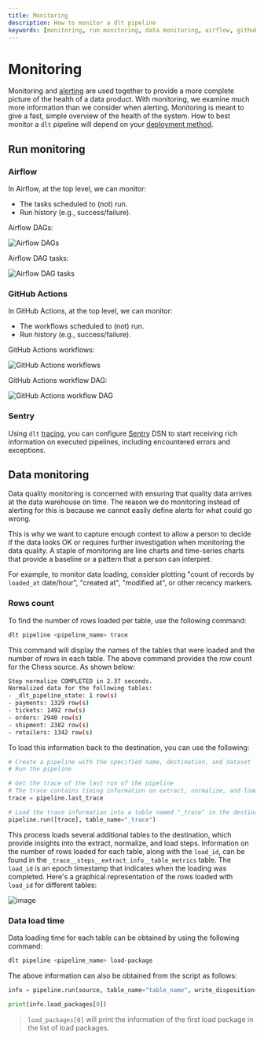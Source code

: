 ```yaml
---
title: Monitoring
description: How to monitor a dlt pipeline
keywords: [monitoring, run monitoring, data monitoring, airflow, github actions]
---
```


# Monitoring

Monitoring and [alerting](alerting.md) are used together to provide a more complete picture of the
health of a data product. With monitoring, we examine much more information than we consider when
alerting. Monitoring is meant to give a fast, simple overview of the health of the system. How to
best monitor a `dlt` pipeline will depend on your [deployment method](../walkthroughs/deploy_a_pipeline/).

## Run monitoring

### Airflow

In Airflow, at the top level, we can monitor:

- The tasks scheduled to (not) run.
- Run history (e.g., success/failure).

Airflow DAGs:

![Airflow DAGs](images/airflow_dags.png)

Airflow DAG tasks:

![Airflow DAG tasks](images/airflow_dag_tasks.png)

### GitHub Actions

In GitHub Actions, at the top level, we can monitor:

- The workflows scheduled to (not) run.
- Run history (e.g., success/failure).

GitHub Actions workflows:

![GitHub Actions workflows](images/github_actions_workflows.png)

GitHub Actions workflow DAG:

![GitHub Actions workflow DAG](images/github_actions_workflow_dag.png)

### Sentry

Using `dlt` [tracing](tracing.md), you can configure [Sentry](https://sentry.io) DSN to start
receiving rich information on executed pipelines, including encountered errors and exceptions.

## Data monitoring

Data quality monitoring is concerned with ensuring that quality data arrives at the data warehouse
on time. The reason we do monitoring instead of alerting for this is because we cannot easily define
alerts for what could go wrong.

This is why we want to capture enough context to allow a person to decide if the data looks OK or
requires further investigation when monitoring the data quality. A staple of monitoring are line
charts and time-series charts that provide a baseline or a pattern that a person can interpret.

For example, to monitor data loading, consider plotting "count of records by `loaded_at` date/hour",
"created at", "modified at", or other recency markers.

### Rows count
To find the number of rows loaded per table, use the following command:

```sh
dlt pipeline <pipeline_name> trace
```

This command will display the names of the tables that were loaded and the number of rows in each table.
The above command provides the row count for the Chess source. As shown below:

```sh
Step normalize COMPLETED in 2.37 seconds.
Normalized data for the following tables:
- _dlt_pipeline_state: 1 row(s)
- payments: 1329 row(s)
- tickets: 1492 row(s)
- orders: 2940 row(s)
- shipment: 2382 row(s)
- retailers: 1342 row(s)
```

To load this information back to the destination, you can use the following:
```py
# Create a pipeline with the specified name, destination, and dataset
# Run the pipeline

# Get the trace of the last run of the pipeline
# The trace contains timing information on extract, normalize, and load steps
trace = pipeline.last_trace

# Load the trace information into a table named "_trace" in the destination
pipeline.run([trace], table_name="_trace")
```
This process loads several additional tables to the destination, which provide insights into
the extract, normalize, and load steps. Information on the number of rows loaded for each table,
along with the `load_id`, can be found in the `_trace__steps__extract_info__table_metrics` table.
The `load_id` is an epoch timestamp that indicates when the loading was completed. Here's a graphical
representation of the rows loaded with `load_id` for different tables:

![image](https://storage.googleapis.com/dlt-blog-images/docs_monitoring_count_of_rows_vs_load_id.jpg)

### Data load time
Data loading time for each table can be obtained by using the following command:

```sh
dlt pipeline <pipeline_name> load-package
```

The above information can also be obtained from the script as follows:

```py
info = pipeline.run(source, table_name="table_name", write_disposition='append')

print(info.load_packages[0])
```
> `load_packages[0]` will print the information of the first load package in the list of load packages.

